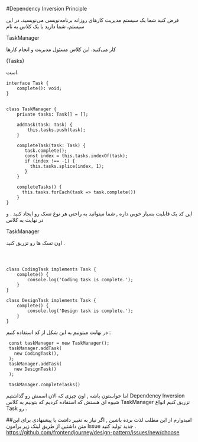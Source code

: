 #Dependency Inversion Principle 

فرض کنید شما یک سیستم مدیریت کارهای روزانه برنامه‌نویسی می‌نویسید. در این سیستم، شما دارید با یک کلاس به نام

TaskManager 

کار می‌کنید. این کلاس مسئول مدیریت و انجام کارها 

(Tasks) 

است.
 
```angular2html
interface Task {
    complete(): void;
}


class TaskManager {
    private tasks: Task[] = [];
    
    addTask(task: Task) {
        this.tasks.push(task);
    }
    
    completeTask(task: Task) {
       task.complete();
       const index = this.tasks.indexOf(task);
       if (index !== -1) {
         this.tasks.splice(index, 1);
       }
    }

    completeTasks() {
      this.tasks.forEach(task => task.complete())
    }
}

```

این کد یک قابلیت بسیار خوبی داره , شما میتوانید به راحتی هر نوع تسک رو ایجاد کنید . و در نهایت به کلاس

TaskManager

اون تسک ها رو تزریق کنید .

```angular2html



class CodingTask implements Task {
    complete() {
        console.log('Coding task is complete.');
    }
}
    
class DesignTask implements Task {
    complete() {
        console.log('Design task is complete.');
    }
}

```

در نهایت میتونیم به این شکل از کد استفاده کنیم :

```
 const taskManager = new TaskManager();
 taskManager.addTask(
   new CodingTask(),
 );
 taskManager.addTask(
   new DesignTask()
 );
 
 taskManager.completeTasks()
```

اما حواستون باشه , اون چیزی که الان اسمش رو گذاشتیم Dependency Inversion شیوه ای هستش که استفاده کردیم که بتونیم به کلاس TaskManager تزریق کنیم انواع Task رو .


##امیدوارم از این مطلب لذت برده باشین , اگر نیاز به تغییر داشت یا پیشنهادی برای این متن داشتین از طریق لینک زیر برامون Issue جدید تولید کنید .
https://github.com/frontendjourney/design-pattern/issues/new/choose
